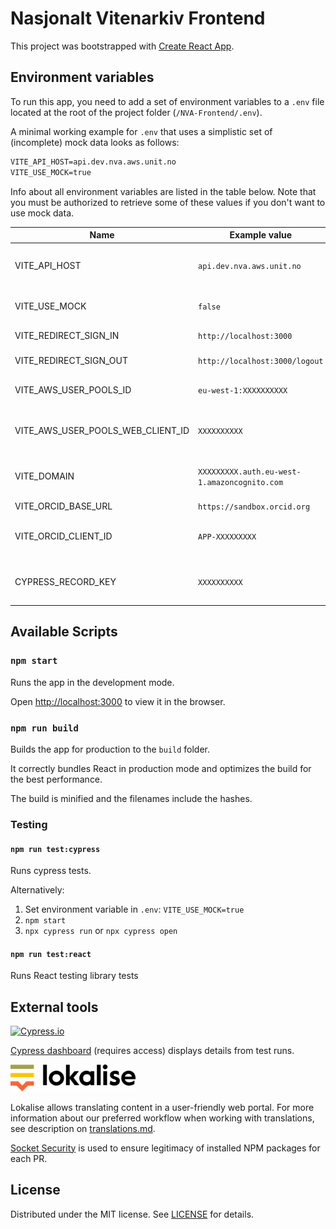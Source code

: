 # Nasjonalt Vitenarkiv Frontend

This project was bootstrapped with [Create React App](https://github.com/facebook/create-react-app).

## Environment variables

To run this app, you need to add a set of environment variables to a `.env` file located at the root of the project folder (`/NVA-Frontend/.env`).

A minimal working example for `.env` that uses a simplistic set of (incomplete) mock data looks as follows:

```markdown
VITE_API_HOST=api.dev.nva.aws.unit.no
VITE_USE_MOCK=true
```

Info about all environment variables are listed in the table below. Note that you must be authorized to retrieve some of these values if you don't want to use mock data.

| Name                              | Example value                                | Description                                                                                                     |
| --------------------------------- | -------------------------------------------- | --------------------------------------------------------------------------------------------------------------- |
| VITE_API_HOST                     | `api.dev.nva.aws.unit.no`                    | Required. Base URL to the API. Value can be found by logging in to the Parameter Store in AWS. (/NVA/ApiDomain) |
| VITE_USE_MOCK                     | `false`                                      | Whether to use local mock data or not. If `true`, no more variables are needed.                                 |
| VITE_REDIRECT_SIGN_IN             | `http://localhost:3000`                      | Callback URI for successfull login.                                                                             |
| VITE_REDIRECT_SIGN_OUT            | `http://localhost:3000/logout`               | Callback URI for successfull logout.                                                                            |
| VITE_AWS_USER_POOLS_ID            | `eu-west-1:XXXXXXXXXX`                       | Value can be found by logging in to the Parameter Store in AWS. (CognitoUserPoolId)                             |
| VITE_AWS_USER_POOLS_WEB_CLIENT_ID | `XXXXXXXXXX`                                 | Value can be found by logging in to the Parameter Store in AWS. (CognitoUserPoolAppClientId)                    |
| VITE_DOMAIN                       | `XXXXXXXXX.auth.eu-west-1.amazoncognito.com` | Value can be found by logging in to the Parameter Store in AWS. (CognitoAuthenticationDomain)                   |
| VITE_ORCID_BASE_URL               | `https://sandbox.orcid.org`                  | Base URL to ORCID integration.                                                                                  |
| VITE_ORCID_CLIENT_ID              | `APP-XXXXXXXXX`                              | Value can be found by logging in to the Secrets Manager in AWS (OrcidClientID) or ORCID Admin dashboard.        |
| CYPRESS_RECORD_KEY                | `XXXXXXXXXX`                                 | Value can be found by logging in to the Secrets Manager in AWS (CypressRecordKey) or Cypress Dashboard          |

## Available Scripts

### `npm start`

Runs the app in the development mode.

Open [http://localhost:3000](http://localhost:3000) to view it in the browser.

### `npm run build`

Builds the app for production to the `build` folder.

It correctly bundles React in production mode and optimizes the build for the best performance.

The build is minified and the filenames include the hashes.

### Testing

#### `npm run test:cypress`

Runs cypress tests.

Alternatively:

1. Set environment variable in `.env`: `VITE_USE_MOCK=true`
2. `npm start`
3. `npx cypress run` or `npx cypress open`

#### `npm run test:react`

Runs React testing library tests

## External tools

[![Cypress.io](https://img.shields.io/badge/tested%20with-Cypress-04C38E.svg)](https://www.cypress.io/)

[Cypress dashboard](https://dashboard.cypress.io/projects/kigtb6) (requires access) displays details from test runs.

<a title="Lokalise: accelerate localization from code to delivery" href="https://lokalise.com/"><img src="src/resources/images/lokalise_logo.svg?raw=true" alt="Lokalise logo" width="200px"></a><br>

Lokalise allows translating content in a user-friendly web portal. For more information about our preferred workflow when working with translations, see description on [translations.md](documentation/translations/translations.md).

[Socket Security](https://socket.dev/) is used to ensure legitimacy of installed NPM packages for each PR.

## License

Distributed under the MIT license. See [LICENSE](LICENSE) for details.
